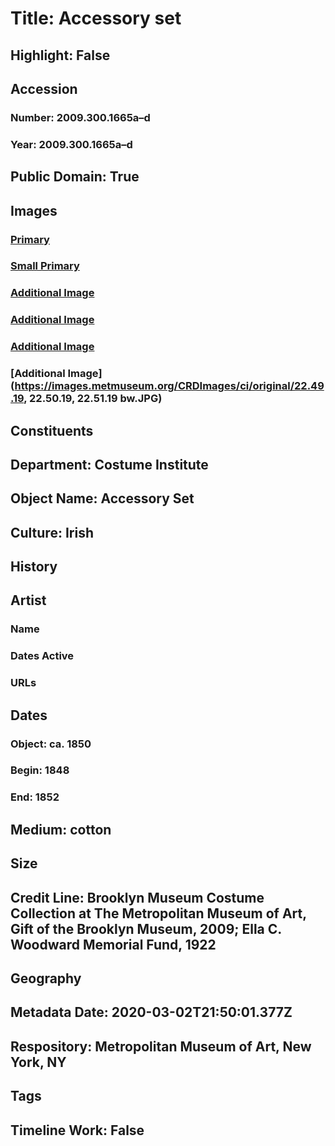 # Title: Accessory set
## Highlight: False
## Accession
### Number: 2009.300.1665a–d
### Year: 2009.300.1665a–d
## Public Domain: True
## Images
### [Primary](https://images.metmuseum.org/CRDImages/ci/original/22.49a-d_CP4.jpg)
### [Small Primary](https://images.metmuseum.org/CRDImages/ci/web-large/22.49a-d_CP4.jpg)
### [Additional Image](https://images.metmuseum.org/CRDImages/ci/original/22.49a_detail1_CP4.jpg)
### [Additional Image](https://images.metmuseum.org/CRDImages/ci/original/22.49a_detail2_CP4.jpg)
### [Additional Image](https://images.metmuseum.org/CRDImages/ci/original/22.49b_detail_CP4.jpg)
### [Additional Image](https://images.metmuseum.org/CRDImages/ci/original/22.49.19, 22.50.19, 22.51.19 bw.JPG)
## Constituents
## Department: Costume Institute
## Object Name: Accessory Set
## Culture: Irish
## History
## Artist
### Name
### Dates Active
### URLs
## Dates
### Object: ca. 1850
### Begin: 1848
### End: 1852
## Medium: cotton
## Size
## Credit Line: Brooklyn Museum Costume Collection at The Metropolitan Museum of Art, Gift of the Brooklyn Museum, 2009; Ella C. Woodward Memorial Fund, 1922
## Geography
## Metadata Date: 2020-03-02T21:50:01.377Z
## Respository: Metropolitan Museum of Art, New York, NY
## Tags
## Timeline Work: False